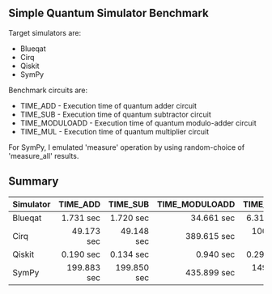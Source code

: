 
Simple Quantum Simulator Benchmark
----------------------------------

Target simulators are:
- Blueqat
- Cirq
- Qiskit
- SymPy

Benchmark circuits are:
- TIME_ADD - Execution time of quantum adder circuit
- TIME_SUB - Execution time of quantum subtractor circuit
- TIME_MODULOADD - Execution time of quantum modulo-adder circuit
- TIME_MUL - Execution time of quantum multiplier circuit

For SymPy, I emulated 'measure' operation by using random-choice of 'measure_all' results.

Summary
-------

| Simulator  | TIME_ADD    | TIME_SUB    | TIME_MODULOADD | TIME_MUL    |
| ---------- | ----------: | ----------: | -------------: | ----------: |
| Blueqat    |   1.731 sec |   1.720 sec |  34.661 sec    |   6.313 sec |
| Cirq       |  49.173 sec |  49.148 sec | 389.615 sec    | 100.250 sec |
| Qiskit     |   0.190 sec |   0.134 sec |   0.940 sec    |   0.293 sec |
| SymPy      | 199.883 sec | 199.850 sec | 435.899 sec    | 149.376 sec |
